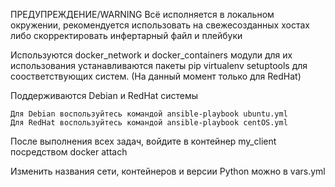 ПРЕДУПРЕЖДЕНИЕ/WARNING Всё исполняется в локальном окружении, рекомендуется использовать на свежесозданных хостах либо скорректировать инфертарный файл и плейбуки

Используются docker_network и docker_containers модули для их использования устанавливаются пакеты pip virtualenv setuptools для соостветствующих систем. (На данный момент только для RedHat)

Поддерживаются Debian и RedHat системы

    Для Debian воспользуйтесь командой ansible-playbook ubuntu.yml
    Для RedHat воспользуйтесь командой ansible-playbook centOS.yml

После выполнения всех задач, войдите в контейнер my_client посредством docker attach

Изменить названия сети, контейнеров и версии Python можно в vars.yml
